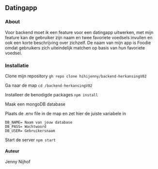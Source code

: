 ## Datingapp 

### About 
Voor backend moet ik een feature voor een datingapp uitwerken, met mijn feature kan de gebruiker zijn naam en twee favoriete voedsels invullen en ook een korte beschrijving over zichzelf. De naam van mijn app is Foodie omdat gebruikers zich uiteindelijk matchen op basis van hun favoriete voedsel. 

### Installatie

Clone mijn repository
`gh repo clone hihijenny/backend-herkansingV02`

Ga naar de map
`cd /backend-herkansingV02`

Installeer de benodigde packages
`npm install`

Maak een mongoDB database

Plaats de .env file in de map en zet hier de juiste variabele in 

```
DB_NAME= Naam van jouw database
DB_PASS= Wachtwoord 
DB_USER= Gebruikersnaam

```
Start de server 
`npm start`

#### Auteur
Jenny Nijhof